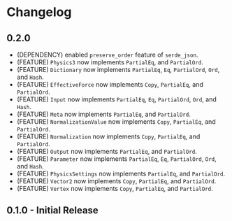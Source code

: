 # Changelog

## 0.2.0

- (DEPENDENCY) enabled `preserve_order` feature of `serde_json`.
- (FEATURE) `Physics3` now implements `PartialEq`, and `PartialOrd`.
- (FEATURE) `Dictionary` now implements `PartialEq`, `Eq`, `PartialOrd`, `Ord`, and `Hash`.
- (FEATURE) `EffectiveForce` now implements `Copy`, `PartialEq`, and `PartialOrd`.
- (FEATURE) `Input` now implements `PartialEq`, `Eq`, `PartialOrd`, `Ord`, and `Hash`.
- (FEATURE) `Meta` now implements `PartialEq`, and `PartialOrd`.
- (FEATURE) `NormalizationValue` now implements `Copy`, `PartialEq`, and `PartialOrd`.
- (FEATURE) `Normalization` now implements `Copy`, `PartialEq`, and `PartialOrd`.
- (FEATURE) `Output` now implements `PartialEq`, and `PartialOrd`.
- (FEATURE) `Parameter` now implements `PartialEq`, `Eq`, `PartialOrd`, `Ord`, and `Hash`.
- (FEATURE) `PhysicsSettings` now implements `PartialEq`, and `PartialOrd`.
- (FEATURE) `Vector2` now implements `Copy`, `PartialEq`, and `PartialOrd`.
- (FEATURE) `Vertex` now implements `Copy`, `PartialEq`, and `PartialOrd`.

## 0.1.0 - Initial Release
